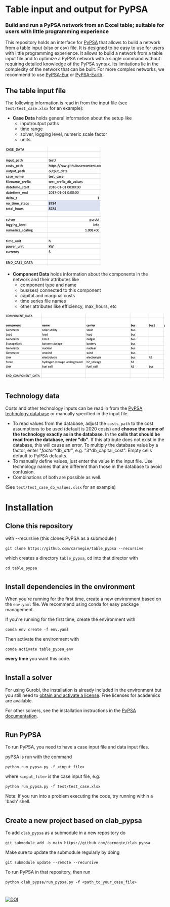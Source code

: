 # Table input and output for PyPSA

### Build and run a PyPSA network from an Excel table; suitable for users with little programming experience

This repository holds an interface for [PyPSA](https://github.com/PyPSA/pypsa) that allows to build a network from a table input (xlsx or csv) file. It is designed to be easy to use for users with little programming experience. It allows to build a network from a table input file and to optimize a PyPSA network with a single command without requiring detailed knowledge of the PyPSA syntax. Its limitations lie in the complexity of the network that can be built. For more complex networks, we recommend to use [PyPSA-Eur](https://github.com/PyPSA/pypsa-eur) or [PyPSA-Earth](https://github.com/pypsa-meets-earth/pypsa-earth).


## The table input file
The following information is read in from the input file (see `test/test_case.xlsx` for an example):
- **Case Data** holds general information about the setup like
    - input/output paths
    - time range
    - solver, logging level, numeric scale factor
    - units

![case_data](test/case_data.png)

- **Component Data** holds information about the components in the network and their attributes like
    - component type and name
    - bus(ses) connected to this component
    - capital and marginal costs
    - time series file names
    - other attributes like efficiency, max_hours, etc 

![case_data](test/component_data.png)

#
## Technology data

Costs and other technology inputs can be read in from the [PyPSA technology database](https://github.com/PyPSA/technology-data) or manually specified in the input file.
- To read values from the database, adjust the `costs_path` to the cost assumptions to be used (default is 2020 costs) and **choose the name of the technology exactly as in the database**. In the **cells that should be read from the database, enter "db"**. If this attribute does not exist in the database, this will cause an error. To multiply the database value by a factor, enter "*factor*\*db_*attr*", e.g. "3\*db_capital_cost". Empty cells default to PyPSA defaults.
- To manually define values, just enter the value in the input file. Use technology names that are different than those in the database to avoid confusion.
- Combinations of both are possible as well.

(See `test/test_case_db_values.xlsx` for an example)


#

# Installation

## Clone this repository 

with --recursive (this clones PyPSA as a submodule )

```git clone https://github.com/carnegie/table_pypsa --recursive```

which creates a directory `table_pypsa`, cd into that director with

```cd table_pypsa``` 

#
## Install dependencies in the environment

When you're running for the first time, create a new environment based on the `env.yaml` file. We recommend using conda for easy package management.

If you're running for the first time, create the environment with

```conda env create -f env.yaml```

Then activate the environment with

```conda activate table_pypsa_env```

**every time** you want this code.

#
## Install a solver

For using Gurobi, the installation is already included in the environment but you still need to [obtain and activate a license](https://www.gurobi.com/documentation/9.5/quickstart_windows/retrieving_and_setting_up_.html). Free licenses for academics are available.

For other solvers, see the installation instructions in the [PyPSA documentation](https://pypsa.readthedocs.io/en/latest/installation.html).

#
## Run PyPSA

To run PyPSA, you need to have a case input file and data input files.

pyPSA is run with the command

```python run_pypsa.py -f <input_file>```

where `<input_file>` is the case input file, e.g.

```python run_pypsa.py -f test/test_case.xlsx``` 

Note: If you run into a problem executing the code, try running within a 'bash' shell. 

#
#
## Create a new project based on clab_pypsa

To add `clab_pypsa` as a submodule in a new repository do

```git submodule add -b main https://github.com/carnegie/clab_pypsa```

Make sure to update the submodule regularly by doing

```git submodule update --remote --recursive```

To run PyPSA in that repository, then run

```python clab_pypsa/run_pypsa.py -f <path_to_your_case_file>```


#

[![DOI](https://www.zenodo.org/badge/DOI/10.5281/zenodo.10085173.svg)](https://www.doi.org/10.5281/zenodo.10085173)


